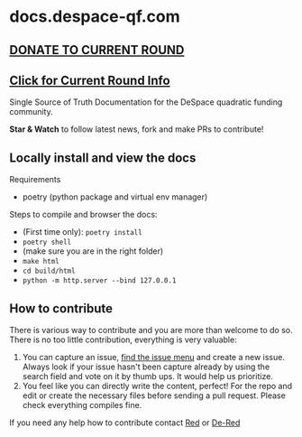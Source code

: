 # docs.despace-qf.com


## [DONATE TO CURRENT ROUND](https://explorer.gitcoin.co/#/round/42161/0x911ae126be7d88155aa9254c91a49f4d85b83688)

## [Click for Current Round Info](source/current-round-info.md)

Single Source of Truth Documentation for the DeSpace quadratic funding community.

**Star & Watch** to follow latest news, fork and make PRs to contribute!

## Locally install and view the docs

Requirements
 - poetry (python package and virtual env manager)

Steps to compile and browser the docs:
 - (First time only): `poetry install`
 - `poetry shell`
 - (make sure you are in the right folder)
 - `make html`
 - `cd build/html`
 - `python -m http.server --bind 127.0.0.1`

## How to contribute

There is various way to contribute and you are more than welcome to do so.
There is no too little contribution, everything is very valuable:

 1. You can capture an issue, [find the issue menu](https://github.com/DeSpace-Community/docs.despace-qf.com/issues/) and create a new issue.
    Always look if your issue hasn't been capture already by using the search
    field and vote on it by thumb ups. It would help us prioritize.
 1. You feel like you can directly write the content, perfect! For the repo and
    edit or create the necessary files before sending a pull request.
    Please check everything compiles fine.

If you need any help how to contribute contact
[Red](https://twitter.com/redotics) or [De-Red](https://fosstodon.org/@redsharpbyte)
